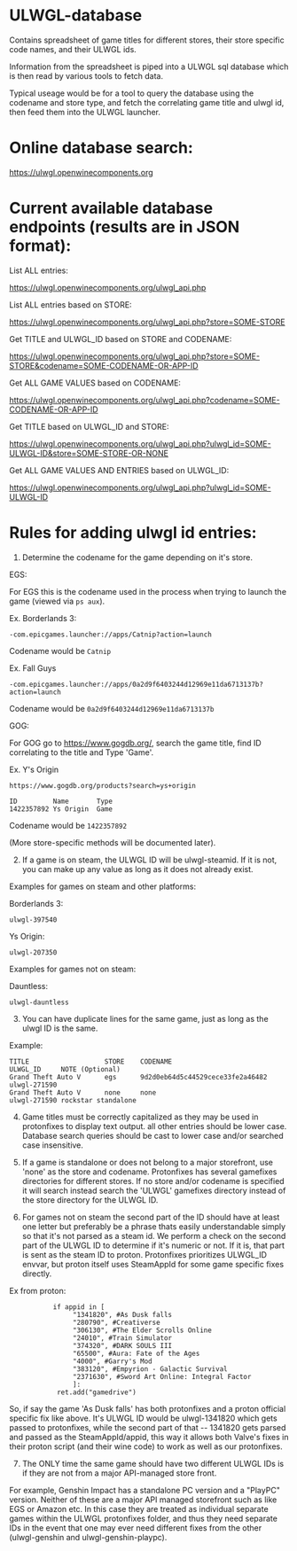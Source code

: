 # ULWGL-database
Contains spreadsheet of game titles for different stores, their store specific code names, and their ULWGL ids.

Information from the spreadsheet is piped into a ULWGL sql database which is then read by various tools to fetch data.

Typical useage would be for a tool to query the database using the codename and store type, and fetch the correlating game title and ulwgl id, then feed them into the ULWGL launcher.

# Online database search:

https://ulwgl.openwinecomponents.org

# Current available database endpoints (results are in JSON format):

List ALL entries:

https://ulwgl.openwinecomponents.org/ulwgl_api.php

List ALL entries based on STORE:

https://ulwgl.openwinecomponents.org/ulwgl_api.php?store=SOME-STORE

Get TITLE and ULWGL_ID based on STORE and CODENAME:

https://ulwgl.openwinecomponents.org/ulwgl_api.php?store=SOME-STORE&codename=SOME-CODENAME-OR-APP-ID

Get ALL GAME VALUES based on CODENAME:

https://ulwgl.openwinecomponents.org/ulwgl_api.php?codename=SOME-CODENAME-OR-APP-ID

Get TITLE based on ULWGL_ID and STORE:

https://ulwgl.openwinecomponents.org/ulwgl_api.php?ulwgl_id=SOME-ULWGL-ID&store=SOME-STORE-OR-NONE

Get ALL GAME VALUES AND ENTRIES based on ULWGL_ID:

https://ulwgl.openwinecomponents.org/ulwgl_api.php?ulwgl_id=SOME-ULWGL-ID

# Rules for adding ulwgl id entries:

1. Determine the codename for the game depending on it's store.

EGS:

For EGS this is the codename used in the process when trying to launch the game (viewed via `ps aux`).

Ex. Borderlands 3:
```
-com.epicgames.launcher://apps/Catnip?action=launch
```
Codename would be `Catnip`

Ex. Fall Guys
```
-com.epicgames.launcher://apps/0a2d9f6403244d12969e11da6713137b?action=launch
```
Codename would be `0a2d9f6403244d12969e11da6713137b`

GOG:

For GOG go to https://www.gogdb.org/, search the game title, find ID correlating to the title and Type 'Game'.

Ex. Y's Origin
```
https://www.gogdb.org/products?search=ys+origin

ID         Name       Type
1422357892 Ys Origin  Game
```
Codename would be `1422357892`


(More store-specific methods will be documented later).

2. If a game is on steam, the ULWGL ID will be ulwgl-steamid. If it is not, you can make up any value as long as it does not already exist.

Examples for games on steam and other platforms:

Borderlands 3:
```
ulwgl-397540
```

Ys Origin:
```
ulwgl-207350
```

Examples for games not on steam:

Dauntless:
```
ulwgl-dauntless
```

3. You can have duplicate lines for the same game, just as long as the ulwgl ID is the same.

Example:  
```
TITLE                   STORE    CODENAME                              ULWGL_ID     NOTE (Optional)
Grand Theft Auto V      egs      9d2d0eb64d5c44529cece33fe2a46482      ulwgl-271590
Grand Theft Auto V      none     none                                  ulwgl-271590 rockstar standalone
```

4. Game titles must be correctly capitalized as they may be used in protonfixes to display text output. all other entries should be lower case. Database search queries should be cast to lower case and/or searched case insensitive.  

5. If a game is standalone or does not belong to a major storefront, use 'none' as the store and codename. Protonfixes has several gamefixes directories for different stores. If no store and/or codename is specified it will search instead search the 'ULWGL' gamefixes directory instead of the store directory for the ULWGL ID.

6. For games not on steam the second part of the ID should have at least one letter but preferably be a phrase thats easily understandable simply so that it's not parsed as a steam id. We perform a check on the second part of the ULWGL ID to determine if it's numeric or not. If it is, that part is sent as the steam ID to proton. Protonfixes prioritizes ULWGL_ID envvar, but proton itself uses SteamAppId for some game specific fixes directly.

Ex from proton:

```
           if appid in [
                "1341820", #As Dusk falls
                "280790", #Creativerse
                "306130", #The Elder Scrolls Online
                "24010", #Train Simulator
                "374320", #DARK SOULS III
                "65500", #Aura: Fate of the Ages
                "4000", #Garry's Mod
                "383120", #Empyrion - Galactic Survival
                "2371630", #Sword Art Online: Integral Factor
                ]:
            ret.add("gamedrive")
```

So, if say the game 'As Dusk falls' has both protonfixes and a proton official specific fix like above. It's ULWGL ID would be ulwgl-1341820 which gets passed to protonfixes, while the second part of that -- 1341820 gets parsed and passed as the SteamAppId/appid, this way it allows both Valve's fixes in their proton script (and their wine code) to work as well as our protonfixes.


7. The ONLY time the same game should have two different ULWGL IDs is if they are not from a major API-managed store front.

For example, Genshin Impact has a standalone PC version and a "PlayPC" version. Neither of these are a major API managed storefront such as like EGS or Amazon etc. In this case they are treated as individual separate games within the ULWGL protonfixes folder, and thus they need separate IDs in the event that one may ever need different fixes from the other (ulwgl-genshin and ulwgl-genshin-playpc).

